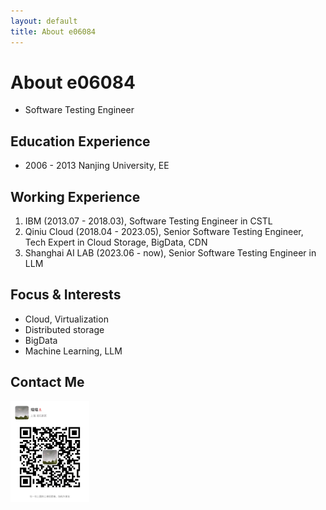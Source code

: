 ```yaml
---
layout: default
title: About e06084
---
```


# About e06084

* Software Testing Engineer

## Education Experience

* 2006 - 2013 Nanjing University, EE

## Working Experience

1. IBM (2013.07 - 2018.03), Software Testing Engineer in CSTL
2. Qiniu Cloud (2018.04 - 2023.05), Senior Software Testing Engineer, Tech Expert in Cloud Storage, BigData, CDN
3. Shanghai AI LAB (2023.06 - now), Senior Software Testing Engineer in LLM

## Focus & Interests

* Cloud, Virtualization
* Distributed storage
* BigData
* Machine Learning, LLM

## Contact Me
 <p align="left"><img src="/assets/img/wechat.jpeg" width="25%" height="25%"></p>